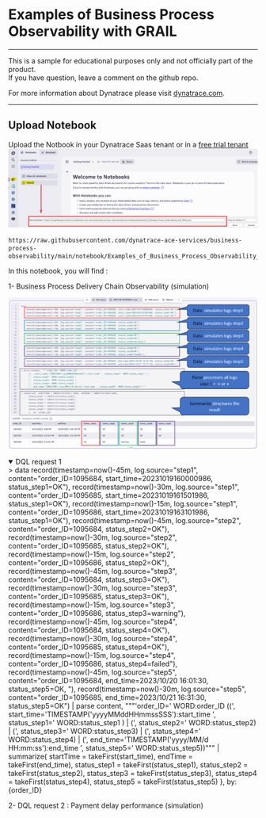 # Examples of Business Process Observability with GRAIL
---

This is a sample for educational purposes only and not officially part of the product.  
If you have question, leave a comment on the github repo.  

For more information about Dynatrace please visit [dynatrace.com](https://www.dynatrace.com).

---
## Upload Notebook
Upload the Notbook in your Dynatrace Saas tenant or in a [free trial tenant](https://www.dynatrace.com/trial) 
![Upload](https://github.com/dynatrace-ace-services/business-process-observability/blob/main/assets/upload_notebook.png?raw=true)

    https://raw.githubusercontent.com/dynatrace-ace-services/business-process-observability/main/notebook/Examples_of_Business_Process_Observability_with_GRAIL.json  

In this notebook, you will find : 

1- Business Process Delivery Chain Observability (simulation)

![dql1](https://github.com/dynatrace-ace-services/business-process-observability/blob/main/assets/dql_request1.png?raw=true)

 <details open>
  <summary>DQL request 1</summary>
> data 
    record(timestamp=now()-45m, log.source="step1", content="order_ID=1095684, start_time=20231019160000986, status_step1=OK"),
    record(timestamp=now()-30m, log.source="step1", content="order_ID=1095685, start_time=20231019161501986, status_step1=OK"),
    record(timestamp=now()-15m, log.source="step1", content="order_ID=1095686, start_time=20231019163101986, status_step1=OK"),   
    record(timestamp=now()-45m, log.source="step2", content="order_ID=1095684, status_step2=OK"),
    record(timestamp=now()-30m, log.source="step2", content="order_ID=1095685, status_step2=OK"),
    record(timestamp=now()-15m, log.source="step2", content="order_ID=1095686, status_step2=OK"),
    record(timestamp=now()-45m, log.source="step3", content="order_ID=1095684, status_step3=OK"),
    record(timestamp=now()-30m, log.source="step3", content="order_ID=1095685, status_step3=OK"),
    record(timestamp=now()-15m, log.source="step3", content="order_ID=1095686, status_step3=warning"),
    record(timestamp=now()-45m, log.source="step4", content="order_ID=1095684, status_step4=OK"),
    record(timestamp=now()-30m, log.source="step4", content="order_ID=1095685, status_step4=OK"),
    record(timestamp=now()-15m, log.source="step4", content="order_ID=1095686, status_step4=failed"),
    record(timestamp=now()-45m, log.source="step5", content="order_ID=1095684, end_time=2023/10/20 16:01:30, status_step5=OK, "),
    record(timestamp=now()-30m, log.source="step5", content="order_ID=1095685, end_time=2023/10/21 16:31:30, status_step5=OK")
| parse content, """'order_ID=' WORD:order_ID 
      ((', start_time='TIMESTAMP('yyyyMMddHHmmssSSS'):start_time ', status_step1=' WORD:status_step1 ) |
      (', status_step2=' WORD:status_step2) |
      (', status_step3=' WORD:status_step3) |
      (', status_step4=' WORD:status_step4) |
      (', end_time='TIMESTAMP('yyyy/MM/d HH:mm:ss'):end_time ', status_step5=' WORD:status_step5))"""
| summarize{  startTime = takeFirst(start_time), endTime = takeFirst(end_time),
      status_step1 = takeFirst(status_step1),
      status_step2 = takeFirst(status_step2),
      status_step3 = takeFirst(status_step3),
      status_step4 = takeFirst(status_step4),
      status_step5 = takeFirst(status_step5)
      },  by: {order_ID}
</details>
    
2- DQL request 2 : Payment delay performance (simulation)

